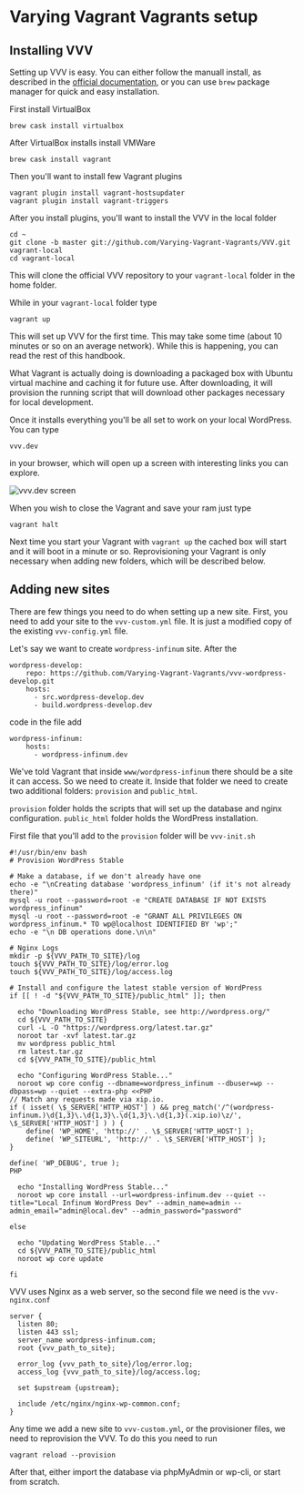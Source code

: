 # Varying Vagrant Vagrants setup

## Installing VVV

Setting up VVV is easy. You can either follow the manuall install, as described in the [official documentation](https://varyingvagrantvagrants.org/docs/en-US/), or you can use `brew` package manager for quick and easy installation.

First install VirtualBox

`brew cask install virtualbox`

After VirtualBox installs install VMWare

`brew cask install vagrant`

Then you'll want to install few Vagrant plugins

```
vagrant plugin install vagrant-hostsupdater
vagrant plugin install vagrant-triggers
```

After you install plugins, you'll want to install the VVV in the local folder

```
cd ~
git clone -b master git://github.com/Varying-Vagrant-Vagrants/VVV.git vagrant-local
cd vagrant-local
```

This will clone the official VVV repository to your `vagrant-local` folder in the home folder.

While in your `vagrant-local` folder type

`vagrant up`

This will set up VVV for the first time. This may take some time (about 10 minutes or so on an average network). While this is happening, you can read the rest of this handbook.

What Vagrant is actually doing is downloading a packaged box with Ubuntu virtual machine and caching it for future use. After downloading, it will provision the running script that will download other packages necessary for local development.

Once it installs everything you'll be all set to work on your local WordPress. You can type

`vvv.dev`

in your browser, which will open up a screen with interesting links you can explore.

![vvv.dev screen](https://github.com/dingo-d/wordpress-handbook/blob/master/images/vagrant.png)

When you wish to close the Vagrant and save your ram just type

`vagrant halt`

Next time you start your Vagrant with `vagrant up` the cached box will start and it will boot in a minute or so. Reprovisioning your Vagrant is only necessary when adding new folders, which will be described below.

## Adding new sites

There are few things you need to do when setting up a new site. First, you need to add your site to the `vvv-custom.yml` file. It is just a modified copy of the existing `vvv-config.yml` file.

Let's say we want to create `wordpress-infinum` site. After the

```
wordpress-develop:
    repo: https://github.com/Varying-Vagrant-Vagrants/vvv-wordpress-develop.git
    hosts:
      - src.wordpress-develop.dev
      - build.wordpress-develop.dev
```

code in the file add

```
wordpress-infinum:
    hosts:
      - wordpress-infinum.dev
```

We've told Vagrant that inside `www/wordpress-infinum` there should be a site it can access. So we need to create it. Inside that folder we need to create two additional folders: `provision` and `public_html`.

`provision` folder holds the scripts that will set up the database and nginx configuration. `public_html` folder holds the WordPress installation.

First file that you'll add to the `provision` folder will be `vvv-init.sh`

```
#!/usr/bin/env bash
# Provision WordPress Stable

# Make a database, if we don't already have one
echo -e "\nCreating database 'wordpress_infinum' (if it's not already there)"
mysql -u root --password=root -e "CREATE DATABASE IF NOT EXISTS wordpress_infinum"
mysql -u root --password=root -e "GRANT ALL PRIVILEGES ON wordpress_infinum.* TO wp@localhost IDENTIFIED BY 'wp';"
echo -e "\n DB operations done.\n\n"

# Nginx Logs
mkdir -p ${VVV_PATH_TO_SITE}/log
touch ${VVV_PATH_TO_SITE}/log/error.log
touch ${VVV_PATH_TO_SITE}/log/access.log

# Install and configure the latest stable version of WordPress
if [[ ! -d "${VVV_PATH_TO_SITE}/public_html" ]]; then

  echo "Downloading WordPress Stable, see http://wordpress.org/"
  cd ${VVV_PATH_TO_SITE}
  curl -L -O "https://wordpress.org/latest.tar.gz"
  noroot tar -xvf latest.tar.gz
  mv wordpress public_html
  rm latest.tar.gz
  cd ${VVV_PATH_TO_SITE}/public_html

  echo "Configuring WordPress Stable..."
  noroot wp core config --dbname=wordpress_infinum --dbuser=wp --dbpass=wp --quiet --extra-php <<PHP
// Match any requests made via xip.io.
if ( isset( \$_SERVER['HTTP_HOST'] ) && preg_match('/^(wordpress-infinum.)\d{1,3}\.\d{1,3}\.\d{1,3}\.\d{1,3}(.xip.io)\z/', \$_SERVER['HTTP_HOST'] ) ) {
    define( 'WP_HOME', 'http://' . \$_SERVER['HTTP_HOST'] );
    define( 'WP_SITEURL', 'http://' . \$_SERVER['HTTP_HOST'] );
}

define( 'WP_DEBUG', true );
PHP

  echo "Installing WordPress Stable..."
  noroot wp core install --url=wordpress-infinum.dev --quiet --title="Local Infinum WordPress Dev" --admin_name=admin --admin_email="admin@local.dev" --admin_password="password"

else

  echo "Updating WordPress Stable..."
  cd ${VVV_PATH_TO_SITE}/public_html
  noroot wp core update

fi
```

VVV uses Nginx as a web server, so the second file we need is the `vvv-nginx.conf`

```
server {
  listen 80;
  listen 443 ssl;
  server_name wordpress-infinum.com;
  root {vvv_path_to_site};

  error_log {vvv_path_to_site}/log/error.log;
  access_log {vvv_path_to_site}/log/access.log;

  set $upstream {upstream};

  include /etc/nginx/nginx-wp-common.conf;
}
```

Any time we add a new site to `vvv-custom.yml`, or the provisioner files, we need to reprovision the VVV. To do this you need to run

`vagrant reload --provision`

After that, either import the database via phpMyAdmin or wp-cli, or start from scratch.



